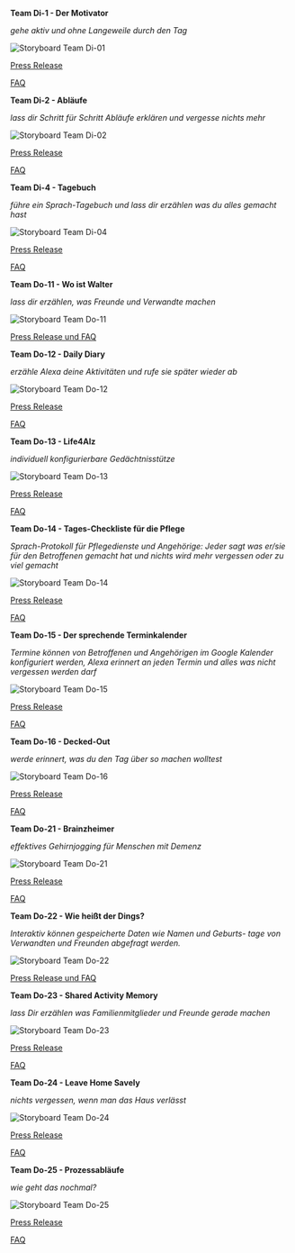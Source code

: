 
**Team Di-1 - Der Motivator**

*gehe aktiv und ohne Langeweile durch den Tag*

![Storyboard Team Di-01](swe-Di-01/Documents_Storyboard.png)

[Press Release](swe-Di-01/Documents_Press_Release.pdf)

[FAQ](swe-Di-01/Documents_FAQ.pdf)

**Team Di-2 - Abläufe**

*lass dir Schritt für Schritt Abläufe erklären und vergesse nichts mehr*

![Storyboard Team Di-02](swe-Di-02/Documents_Storyboard.jpg)

[Press Release](swe-Di-02/PR.pdf)

[FAQ](swe-Di-02/FAQ.pdf)

**Team Di-4 - Tagebuch**

*führe ein Sprach-Tagebuch und lass dir erzählen was du alles gemacht hast*

![Storyboard Team Di-04](swe-Di-04/Storyboard.png)

[Press Release](swe-Di-04/PR.pdf)

[FAQ](swe-Di-04/FAQ.pdf)

**Team Do-11 - Wo ist Walter**

*lass dir erzählen, was Freunde und Verwandte machen*

![Storyboard Team Do-11](swe-Do-11/Storyboard.PNG)

[Press Release und FAQ](swe-Do-11/PressRelease_FAQ.pdf)


**Team Do-12 - Daily Diary**

*erzähle Alexa deine Aktivitäten und rufe sie später wieder ab*

![Storyboard Team Do-12](swe-Do-12/Storyboard.JPG)

[Press Release](swe-Do-12/PR.pdf)

[FAQ](swe-Do-12/FAQ_Daily_Diary.pdf)

**Team Do-13 - Life4Alz**

*individuell konfigurierbare Gedächtnisstütze*

![Storyboard Team Do-13](swe-Do-13/Storyboard.jpeg)

[Press Release](swe-Do-13/PR.pdf)

[FAQ](swe-Do-13/Documents_FAQ.pdf)

**Team Do-14 - Tages-Checkliste für die Pflege**

*Sprach-Protokoll für Pflegedienste und Angehörige: Jeder sagt was er/sie für den Betroffenen gemacht hat und nichts wird mehr vergessen oder zu viel gemacht*

![Storyboard Team Do-14](swe-Do-14/Storyboard.PNG)

[Press Release](swe-Do-14/PR.pdf)

[FAQ](swe-Do-14/Documents_FAQ.pdf)

**Team Do-15 - Der sprechende Terminkalender**

*Termine können von Betroffenen und Angehörigen im Google Kalender konfiguriert werden, Alexa erinnert an jeden Termin und alles was nicht vergessen werden darf*

![Storyboard Team Do-15](swe-Do-15/Storyboard.png)

[Press Release](swe-Do-15/PR.pdf)

[FAQ](swe-Do-15/Documents_FAQ.pdf)

**Team Do-16 - Decked-Out**

*werde erinnert, was du den Tag über so machen wolltest*

![Storyboard Team Do-16](swe-Do-16/Storyboard.jpg)

[Press Release](swe-Do-16/PR.pdf)

[FAQ](swe-Do-16/FAQ.pdf)

**Team Do-21 - Brainzheimer**

*effektives Gehirnjogging für Menschen mit Demenz*

![Storyboard Team Do-21](swe-Do-21/Storyboard.png)

[Press Release](swe-Do-21/PR.pdf)

[FAQ](swe-Do-21/FAQ.pdf)

**Team Do-22 - Wie heißt der Dings?**

*Interaktiv können gespeicherte Daten wie Namen und Geburts-
tage von Verwandten und Freunden abgefragt werden.*

![Storyboard Team Do-22](swe-Do-22/Storyboard.png)

[Press Release und FAQ](swe-Do-22/PR_FAQ.pdf)

 
**Team Do-23 - Shared Activity Memory**

*lass Dir erzählen was Familienmitglieder und Freunde gerade machen*

![Storyboard Team Do-23](swe-Do-23/Documents_Storyboard_AlexaSkill.png)

[Press Release](swe-Do-23/PR.pdf)

[FAQ](swe-Do-23/Documents_FAQ.pdf)

**Team Do-24 - Leave Home Savely**

*nichts vergessen, wenn man das Haus verlässt*

![Storyboard Team Do-24](swe-Do-24/Storyboard.PNG)

[Press Release](swe-Do-24/PR.pdf)

[FAQ](swe-Do-24/FAQ.pdf)


**Team Do-25 - Prozessabläufe**

*wie geht das nochmal?*

![Storyboard Team Do-25](swe-Do-25/Storyboard.jpg)

[Press Release](swe-Do-25/PR.pdf)

[FAQ](swe-Do-25/Documents_FAQ.pdf)
